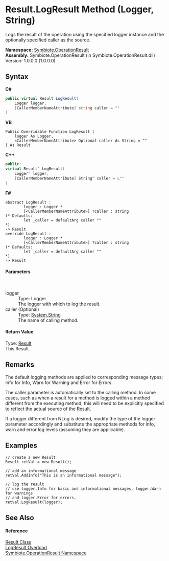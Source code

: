 # Result.LogResult Method (Logger, String)
 

Logs the result of the operation using the specified logger instance and the optionally specified caller as the source.

**Namespace:**&nbsp;<a href="846ea925-838c-f4a8-6a8a-689eb9584d48">Symbiote.OperationResult</a><br />**Assembly:**&nbsp;Symbiote.OperationResult (in Symbiote.OperationResult.dll) Version: 1.0.0.0 (1.0.0.0)

## Syntax

**C#**<br />
``` C#
public virtual Result LogResult(
	Logger logger,
	[CallerMemberNameAttribute] string caller = ""
)
```

**VB**<br />
``` VB
Public Overridable Function LogResult ( 
	logger As Logger,
	<CallerMemberNameAttribute> Optional caller As String = ""
) As Result
```

**C++**<br />
``` C++
public:
virtual Result^ LogResult(
	Logger^ logger, 
	[CallerMemberNameAttribute] String^ caller = L""
)
```

**F#**<br />
``` F#
abstract LogResult : 
        logger : Logger * 
        [<CallerMemberNameAttribute>] ?caller : string 
(* Defaults:
        let _caller = defaultArg caller ""
*)
-> Result 
override LogResult : 
        logger : Logger * 
        [<CallerMemberNameAttribute>] ?caller : string 
(* Defaults:
        let _caller = defaultArg caller ""
*)
-> Result 
```


#### Parameters
&nbsp;<dl><dt>logger</dt><dd>Type: Logger<br />The logger with which to log the result.</dd><dt>caller (Optional)</dt><dd>Type: <a href="http://msdn2.microsoft.com/en-us/library/s1wwdcbf" target="_blank">System.String</a><br />The name of calling method.</dd></dl>

#### Return Value
Type: <a href="fed882b9-fab1-b6e8-5855-cbc027039192">Result</a><br />This Result.

## Remarks

The default logging methods are applied to corresponding message types; Info for Info, Warn for Warning and Error for Errors.

The caller parameter is automatically set to the calling method. In some cases, such as when a result for a method is logged within a method different from the executing method, this will need to be explicitly specified to reflect the actual source of the Result.

If a logger different from NLog is desired, modify the type of the logger parameter accordingly and substitute the appropriate methods for info, warn and error log levels (assuming they are applicable).


## Examples

```
// create a new Result
Result retVal = new Result();

// add an informational message
retVal.AddInfo("This is an informational message");

// log the result
// use logger.Info for basic and informational messages, logger.Warn for warnings
// and logger.Error for errors.
retVal.LogResult(logger);
```


## See Also


#### Reference
<a href="fed882b9-fab1-b6e8-5855-cbc027039192">Result Class</a><br /><a href="50392e8d-6c01-f3bc-0ae0-2e51621eae26">LogResult Overload</a><br /><a href="846ea925-838c-f4a8-6a8a-689eb9584d48">Symbiote.OperationResult Namespace</a><br />